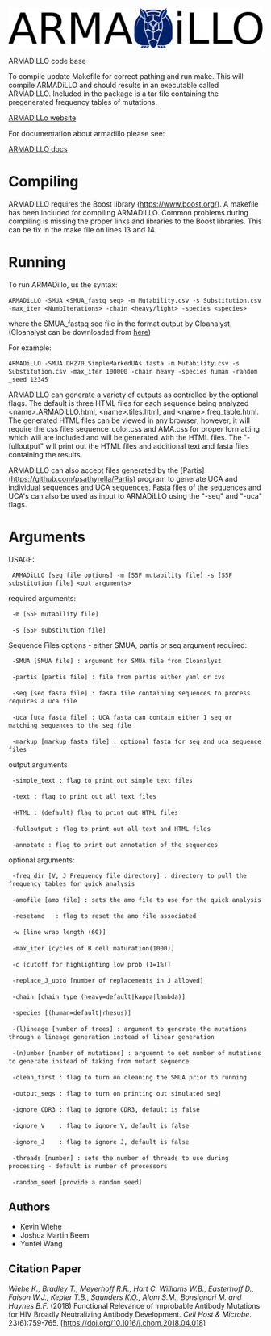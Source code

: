 ![Alt text](logo.png?raw=true "ARMADiLLO log")

ARMADiLLO code base

To compile update Makefile for correct pathing and run make. This will compile ARMADiLLO and should results in an executable called ARMADiLLO. Included in the package is a tar file containing the pregenerated frequency tables of mutations.


[ARMADiLLo website](https://armadillo.dhvi.duke.edu/)

For documentation about armadillo please see:

[ARMADiLLO docs](https://armadillo-docs.readthedocs.io/en/latest/index.html)

# Compiling
ARMADiLLO requires the Boost library (https://www.boost.org/).
A makefile has been included for compiling ARMADiLLO.  Common problems during compiling is missing the proper links and libraries to the Boost libraries. This can be fix in the make file on lines 13 and 14.

# Running

To run ARMADillo, us the syntax:

```
ARMADiLLO -SMUA <SMUA_fastq seq> -m Mutability.csv -s Substitution.csv -max_iter <NumbIterations> -chain <heavy/light> -species <species>
```
where the SMUA_fastaq seq file in the format output by Cloanalyst. (Cloanalyst can be downloaded from [here](http://www.bu.edu/computationalimmunology/research/software/))

For example:
```
ARMADiLLO -SMUA DH270.SimpleMarkedUAs.fasta -m Mutability.csv -s Substitution.csv -max_iter 100000 -chain heavy -species human -random _seed 12345
```
ARMADiLLO can generate a variety of outputs as controlled by the optional flags. The default is three HTML files for each sequence being analyzed \<name\>.ARMADiLLO.html, \<name\>.tiles.html, and \<name\>.freq_table.html. The generated HTML files can be viewed in any browser; however, it will require the css files sequence_color.css and AMA.css for proper formatting which will are included and will be generated with the HTML files. The "-fulloutput" will print out the HTML files and additional text and fasta files containing the results.

ARMADiLLO can also accept files generated by the [Partis] (https://github.com/psathyrella/Partis) program to generate UCA and individual sequences and UCA sequences. Fasta files of the sequences and UCA's can also be used as input to ARMADiLLO using the "-seq" and "-uca" flags.


# Arguments

USAGE:

	 ARMADiLLO [seq file options] -m [S5F mutability file] -s [S5F substitution file] <opt arguments>

required arguments:

	 -m [S5F mutability file]
	 
	 -s [S5F substitution file]
	 
Sequence Files options - either SMUA, partis or seq argument required:

	 -SMUA [SMUA file] : argument for SMUA file from Cloanalyst
	 
	 -partis [partis file] : file from partis either yaml or cvs
	 
	 -seq [seq fasta file] : fasta file containing sequences to process requires a uca file
	 
	 -uca [uca fasta file] : UCA fasta can contain either 1 seq or matching sequences to the seq file
	 
	 -markup [markup fasta file] : optional fasta for seq and uca sequence files
	 
output arguments

	 -simple_text : flag to print out simple text files
	 
	 -text : flag to print out all text files
	 
	 -HTML : (default) flag to print out HTML files
	 
	 -fulloutput : flag to print out all text and HTML files
	 
	 -annotate : flag to print out annotation of the sequences
	 
optional arguments:

	 -freq_dir [V, J Frequency file directory] : directory to pull the frequency tables for quick analysis
	 
	 -amofile [amo file] : sets the amo file to use for the quick analysis
	 
	 -resetamo   : flag to reset the amo file associated
	 
	 -w [line wrap length (60)]
	 
	 -max_iter [cycles of B cell maturation(1000)]
	 
	 -c [cutoff for highlighting low prob (1=1%)]
	 
	 -replace_J_upto [number of replacements in J allowed]
	 
	 -chain [chain type (heavy=default|kappa|lambda)]
	 
	 -species [(human=default|rhesus)]
	 
	 -(l)ineage [number of trees] : argument to generate the mutations through a lineage generation instead of linear generation
	 
	 -(n)umber [number of mutations] : arguemnt to set number of mutations to generate instead of taking from mutant sequence
	 
	 -clean_first : flag to turn on cleaning the SMUA prior to running
	 
	 -output_seqs : flag to turn on printing out simulated seq]
	 
	 -ignore_CDR3 : flag to ignore CDR3, default is false
	 
	 -ignore_V    : flag to ignore V, default is false
	 
	 -ignore_J    : flag to ignore J, default is false
	 
	 -threads [number] : sets the number of threads to use during processing - default is number of processors
	 
	 -random_seed [provide a random seed]
	 


## Authors

* Kevin Wiehe
* Joshua Martin Beem
* Yunfei Wang

## Citation Paper

*Wiehe K., Bradley T., Meyerhoff R.R., Hart C. Williams W.B., Easterhoff D., Faison W.J., Kepler T.B., Saunders K.O., Alam S.M., Bonsignori M. and Haynes B.F.* (2018) Functional Relevance of Improbable Antibody Mutations for HIV Broadly Neutralizing Antibody Development. *Cell Host & Microbe*. 23(6):759-765.
[https://doi.org/10.1016/j.chom.2018.04.018]
